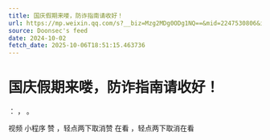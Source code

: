 ```yaml
---
title: 国庆假期来喽，防诈指南请收好！
url: https://mp.weixin.qq.com/s?__biz=Mzg2MDg0ODg1NQ==&mid=2247530806&idx=1&sn=67038aa79f3c8cfd444fa02ec565a12b
source: Doonsec's feed
date: 2024-10-02
fetch_date: 2025-10-06T18:51:15.463736
---
```


# 国庆假期来喽，防诈指南请收好！

：
，
。

视频
小程序
赞
，轻点两下取消赞
在看
，轻点两下取消在看